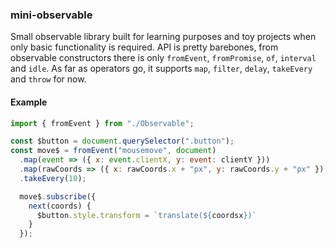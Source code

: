 ### mini-observable
Small observable library built for learning purposes and toy projects when only basic
functionality is required. API is pretty barebones, from observable constructors
there is only `fromEvent`, `fromPromise`, `of`, `interval` and `idle`. As far as
operators go, it supports `map`, `filter`, `delay`, `takeEvery` and `throw` for
now.

#### Example
```javascript
import { fromEvent } from "./Observable";

const $button = document.querySelector(".button");
const move$ = fromEvent("mousemove", document)
  .map(event => ({ x: event.clientX, y: event: clientY }))
  .map(rawCoords => ({ x: rawCoords.x + "px", y: rawCoords.y + "px" }))
  .takeEvery(10);

  move$.subscribe({
    next(coords) {
      $button.style.transform = `translate(${coordsx})`
    }
  });
```
